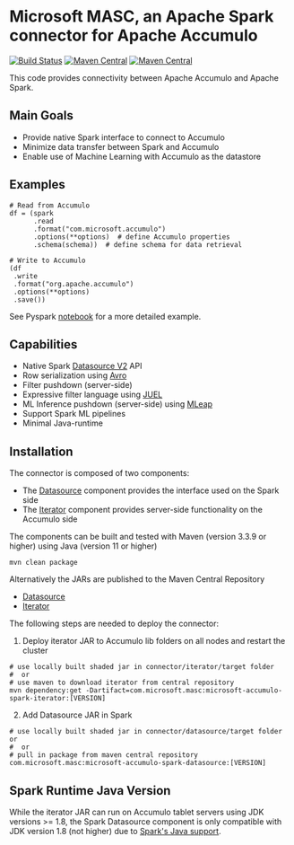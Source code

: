 # Microsoft MASC, an Apache Spark connector for Apache Accumulo
[![Build Status](https://dev.azure.com/AZGlobal/Azure%20Global%20CAT%20Engineering/_apis/build/status/AGCE%20AI/Web%20Scale%20AI/microsoft.Accumulo?branchName=master)](https://dev.azure.com/AZGlobal/Azure%20Global%20CAT%20Engineering/_build/latest?definitionId=84&branchName=master) 
[![Maven Central](https://maven-badges.herokuapp.com/maven-central/com.microsoft.masc/microsoft-accumulo-spark-datasource/badge.svg)](https://maven-badges.herokuapp.com/maven-central/com.microsoft.masc/microsoft-accumulo-spark-datasource)
[![Maven Central](https://maven-badges.herokuapp.com/maven-central/com.microsoft.masc/microsoft-accumulo-spark-iterator/badge.svg)](https://maven-badges.herokuapp.com/maven-central/com.microsoft.masc/microsoft-accumulo-spark-iterator)

This code provides connectivity between Apache Accumulo and Apache Spark.

## Main Goals
- Provide native Spark interface to connect to Accumulo
- Minimize data transfer between Spark and Accumulo
- Enable use of Machine Learning with Accumulo as the datastore

## Examples
```
# Read from Accumulo
df = (spark
      .read
      .format("com.microsoft.accumulo")
      .options(**options)  # define Accumulo properties
      .schema(schema))  # define schema for data retrieval

# Write to Accumulo
(df
 .write
 .format("org.apache.accumulo")
 .options(**options)
 .save())
```

See Pyspark [notebook](examples/AccumuloSparkConnector.ipynb) for a more detailed example.

## Capabilities
- Native Spark [Datasource V2](http://shzhangji.com/blog/2018/12/08/spark-datasource-api-v2/) API
- Row serialization using [Avro](https://avro.apache.org/)
- Filter pushdown (server-side)
- Expressive filter language using [JUEL](http://juel.sourceforge.net/)
- ML Inference pushdown (server-side) using [MLeap](http://mleap-docs.combust.ml/)
- Support Spark ML pipelines
- Minimal Java-runtime

## Installation

The connector is composed of two components:
- The [Datasource](datasource) component provides the interface used on the Spark side
- The [Iterator](iterator) component provides server-side functionality on the Accumulo side

The components can be built and tested with Maven (version 3.3.9 or higher) using Java (version 11 or higher)
```
mvn clean package
```

Alternatively the JARs are published to the Maven Central Repository
- [Datasource](https://mvnrepository.com/artifact/com.microsoft.masc/microsoft-accumulo-spark-datasource)
- [Iterator](https://mvnrepository.com/artifact/com.microsoft.masc/microsoft-accumulo-spark-iterator)

The following steps are needed to deploy the connector:
1) Deploy iterator JAR to Accumulo lib folders on all nodes and restart the cluster
```
# use locally built shaded jar in connector/iterator/target folder
#  or
# use maven to download iterator from central repository
mvn dependency:get -Dartifact=com.microsoft.masc:microsoft-accumulo-spark-iterator:[VERSION]
```
2) Add Datasource JAR in Spark
```
# use locally built shaded jar in connector/datasource/target folder or 
#  or
# pull in package from maven central repository
com.microsoft.masc:microsoft-accumulo-spark-datasource:[VERSION]
```

## Spark Runtime Java Version

While the iterator JAR can run on Accumulo tablet servers using JDK versions >= 1.8, the Spark Datasource component is only compatible with JDK version 1.8 (not higher) due to [Spark's Java support](https://spark.apache.org/docs/latest/).